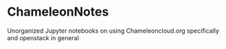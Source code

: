 # ChameleonNotes

Unorganized Jupyter notebooks on using Chameleoncloud.org specifically and openstack in general
